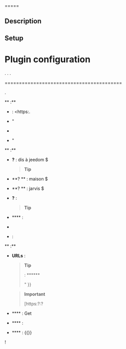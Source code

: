 
=====

Description
-----------





Setup
-------------

Plugin configuration
=======================


. 
. 
.


=========================================

.

** :**

-    : <https:.
    

-   "

-   
    

-   "

** :**

-   **?** : dis à jeedom \$

    > **Tip**
    >
    > 

-   **? ** : maison \$

-   **? ** : jarvis \$

-   **?** : 
    

    > **Tip**
    >
    > 
    > 

-   **** : 

-   
    

-    : 

** :**

-   **URLs** : 
    

    > **Tip**
    >
    >  : ****** 
    > 
    > "
    > }}

    > **Important**
    >
    > 
    > [https:?:?

-   **** : Get

-   **** : 

-   **** : {{}}


 !


